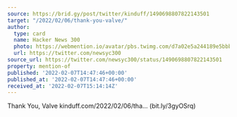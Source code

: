```yaml
---
source: https://brid.gy/post/twitter/kinduff/1490698807822143501
target: "/2022/02/06/thank-you-valve/"
author:
  type: card
  name: Hacker News 300
  photo: https://webmention.io/avatar/pbs.twimg.com/d7a02e5a244189e5bbb4c0ed62617433456b4a636fc0164dda3b9d331aba4e99.png
  url: https://twitter.com/newsyc300
source_url: https://twitter.com/newsyc300/status/1490698807822143501
property: mention-of
published: '2022-02-07T14:47:46+00:00'
published_at: '2022-02-07T14:47:46+00:00'
received_at: '2022-02-07T15:14:14Z'
---
```


Thank You, Valve kinduff.com/2022/02/06/tha… (bit.ly/3gyOSrq)